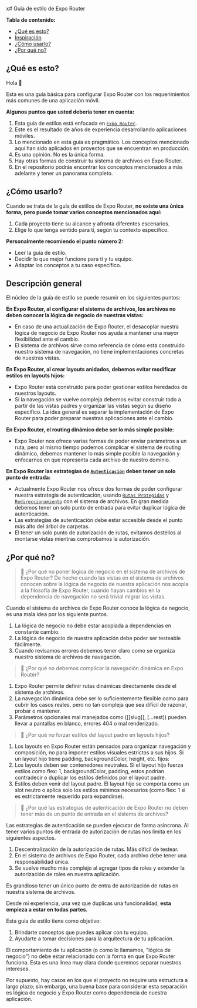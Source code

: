 x# Guía de estilo de Expo Router 

**Tabla de contenido:**

- [¿Qué es esto?](#qué-es-esto)
- [Inspiración](#inspiración)
- [¿Cómo usarlo?](#cómo-usarlo)
- [¿Por qué no?](#por-qué-no)

## ¿Qué es esto?

Hola 👋

Esta es una guía básica para configurar Expo Router con los requerimientos más comunes de una aplicación móvil.

**Algunos puntos que usted debería tener en cuenta:**

1. Esta guía de estilos está enfocada en [`Expo Router`](https://docs.expo.dev/router/introduction/).
2. Este es el resultado de años de experiencia desarrollando aplicaciones móviles.
3. Lo mencionado en esta guía es pragmático. Los conceptos mencionado aquí han sido aplicados en proyectos que se encuentran en producción.
4. Es una opinión. No es la única forma.
5. Hay otras formas de construir tu sistema de archivos en Expo Router.
6. En el repositorio podrás encontrar los conceptos mencionados a más adelante y tener un panorama completo.

## ¿Cómo usarlo?

Cuando se trata de la guía de estilos de Expo Router, **no existe una única forma, pero puede tomar varios conceptos mencionados aquí:**

1. Cada proyecto tiene su alcance y afronta diferentes escenarios.
2. Elige lo que tenga sentido para tí, según tu contexto específico.

**Personalmente recomiendo el punto número 2:**

- Leer la guía de estilo.
- Decidir lo que mejor funcione para tí y tu equipo.
- Adaptar los conceptos a tu caso específico.

## Descripción general

El núcleo de la guía de estilo se puede resumir en los siguientes puntos:

**En Expo Router, al configurar el sistema de archivos, los archivos no deben conocer la lógica de negocio de nuestras vistas:**

- En caso de una actualización de Expo Router, el desacoplar nuestra lógica de negocio de Expo Router nos ayuda a mantener una mayor flexibilidad ante el cambio.
- El sistema de archivos sirve como referencia de cómo esta construido nuestro sistema de navegación, no tiene
implementaciones concretas de nuestras vistas.

**En Expo Router, al crear layouts anidados, debemos evitar modificar estilos en layouts hijos:**

- Expo Router está construido para poder gestionar estilos heredados de nuestros layouts.
- Si la navegación se vuelve compleja debemos evitar construir todo a partir de las vistas padres y organizar las vistas según su diseño específico.
La idea general es separar la implementación de Expo Router para poder preparar nuestras aplicaciones ante el cambio.

**En Expo Router, el routing dinámico debe ser lo más simple posible:**
- Expo Router nos ofrece varias formas de poder enviar parámetros a un ruta, pero al mismo tiempo podemos complicar el sistema de routing dinámico, debemos mantener lo más simple posible la navegación y enfocarnos en que representa cada archivo de nuestro dominio.

**En Expo Router las estrategias de [`Autenticación`](https://docs.expo.dev/router/advanced/authentication/) deben tener un solo punto de entrada:**
- Actualmente Expo Router nos ofrece dos formas de poder configurar nuestra estrategia de autenticación, usando [`Rutas Protegidas`](https://docs.expo.dev/router/advanced/authentication/) y [`Redireccionamiento`](https://docs.expo.dev/router/advanced/authentication-rewrites/) con el sistema de archivos. En gran medida debemos tener un solo punto de entrada para evitar duplicar lógica de autenticación.
- Las estrategias de autenticación debe estar accesible desde el punto más alto del árbol de carpetas.
- El tener un solo punto de autorización de rutas, evitamos destellos al montarse vistas mientras comprobamos la autorización.

## ¿Por qué no?
> 🤔 ¿Por qué no poner lógica de negocio en el sistema de archivos de Expo Router?
De hecho cuando las vistas en el sistema de archivos conocen sobre la lógica de negocio de nuestra aplicación nos acopla a la filosofía de Expo Router, cuando hayan cambios en la dependencia de navegación no será trivial migrar las vistas.

Cuando el sistema de archivos de Expo Router conoce la lógica de negocio, es una mala idea por los siguiente puntos.

1. La lógica de negocio no debe estar acoplada a dependencias en constante cambio.
2. La lógica de negocio de nuestra aplicación debe poder ser testeable fácilmente.
3. Cuando revisamos errores debemos tener claro como se organiza nuestro sistema de archivos de navegación.

> 🤔 ¿Por qué no debemos complicar la navegación dinámica en Expo Router?
1. Expo Router permite definir rutas dinámicas directamente desde el sistema de archivos.
2. La navegación dinámica debe ser lo suficientemente flexible como para cubrir los casos reales, pero no tan compleja que sea difícil de razonar, probar o mantener.
3. Parámetros opcionales mal manejados como ([[slug]], [...rest]) pueden llevar a pantallas en blanco, errores 404 o mal renderizado.

> 🤔 ¿Por qué no forzar estilos del layout padre en layouts hijos?

1. Los layouts en Expo Router están pensados para organizar navegación y composición, no para imponer estilos visuales estrictos a sus hijos. Si un layout hijo tiene padding, backgroundColor, height, etc. fijos:
2. Los layouts deben ser contenedores neutrales. Si el layout hijo fuerza estilos como flex: 1, backgroundColor, padding, estos podrían contradecir o duplicar los estilos definidos por el layout padre.
3. Estilos deben venir del layout padre. El layout hijo se comporta como un slot neutro o aplica solo los estilos mínimos necesarios (como flex: 1 si es estrictamente requerido para expandirse).

> 🤔 ¿Por qué las estrategias de autenticación de Expo Router no deben tener más de un punto de  entrada en el sistema de archivos?

Las estrategias de autenticación se pueden ejecutar de forma asíncrona. Al tener varios puntos de entrada de autorización de rutas nos limita en los siguientes aspectos.
1. Descentralización de la autorización de rutas. Más dificil de testear.
2. En el sistema de archivos de Expo Router, cada archivo debe tener una responsabilidad única.
3. Se vuelve mucho más complejo al agregar tipos de roles y extender la autorización de roles en nuestra aplicación.

Es grandioso tener un único punto de entra de autorización de rutas en nuestra sistema de archivos.

Desde mi experiencia, una vez que duplicas una funcionalidad, **esta empieza a estar en todas partes.**

Esta guía de estilo tiene como objetivo:

1. Brindarte conceptos que puedes aplicar con tu equipo.
1. Ayudarte a tomar decisiones para la arquitectura de tu aplicación.

El comportamiento de tu aplicación (o como lo llamamos, "lógica de negocio") no debe estar relacionado con la forma en que Expo Router funciona. Esta es una línea muy clara donde queremos separar nuestros intereses.

Por supuesto, hay casos en los que el proyecto no require una estructura a largo plazo; sin embargo, una buena base para considerar esta separación es lógica de negocio y Expo Router como dependencia de nuestra aplicación.
